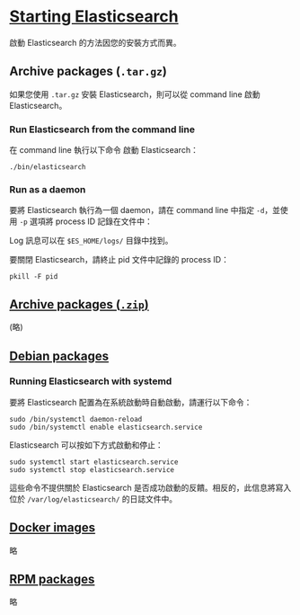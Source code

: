 # [Starting Elasticsearch](https://www.elastic.co/guide/en/elasticsearch/reference/current/starting-elasticsearch.html)

啟動 Elasticsearch 的方法因您的安裝方式而異。

## Archive packages (`.tar.gz`)

如果您使用 `.tar.gz` 安裝 Elasticsearch，則可以從 command line 啟動 Elasticsearch。

### Run Elasticsearch from the command line

在 command line 執行以下命令 啟動 Elasticsearch：

    ./bin/elasticsearch

### Run as a daemon

要將 Elasticsearch 執行為一個 daemon，請在 command line 中指定 `-d`，並使用 `-p` 選項將 process ID 記錄在文件中：

Log 訊息可以在 `$ES_HOME/logs/` 目錄中找到。

要關閉 Elasticsearch，請終止 pid 文件中記錄的 process ID：

    pkill -F pid

## [Archive packages (`.zip`)](https://www.elastic.co/guide/en/elasticsearch/reference/current/starting-elasticsearch.html#start-zip)

(略)

## [Debian packages](https://www.elastic.co/guide/en/elasticsearch/reference/current/starting-elasticsearch.html#start-deb)

### Running Elasticsearch with systemd

要將 Elasticsearch 配置為在系統啟動時自動啟動，請運行以下命令：

    sudo /bin/systemctl daemon-reload
    sudo /bin/systemctl enable elasticsearch.service

Elasticsearch 可以按如下方式啟動和停止：

    sudo systemctl start elasticsearch.service
    sudo systemctl stop elasticsearch.service

這些命令不提供關於 Elasticsearch 是否成功啟動的反饋。相反的，此信息將寫入位於 `/var/log/elasticsearch/` 的日誌文件中。

## [Docker images](https://www.elastic.co/guide/en/elasticsearch/reference/current/starting-elasticsearch.html#start-docker)

略

## [RPM packages](https://www.elastic.co/guide/en/elasticsearch/reference/current/starting-elasticsearch.html#start-rpm)

略
